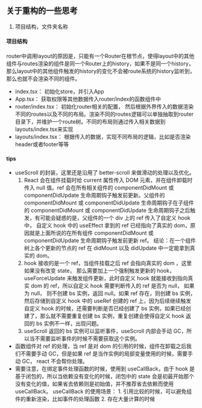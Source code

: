 ## 关于重构的一些思考
1. 项目结构，文件夹名称

#### 项目结构
router中调用layout的原因是，只能有一个Router在根节点，使得layout中的其他组件与routes渲染的组件是同一个Router上的history，如果不是同一个history，那么layout中的其他组件触发的history的变化不会被route系统的history监听到，那么也就不会渲染不同的组件。 
- index.tsx： 初始化store，并引入App
- App.tsx： 获取权限等其他数据传入router/index的函数组件中
- router/index.tsx： 初始化router相关的配置， 然后根据外界传入的数据渲染不同的routes以及不同的布局。渲染不同的routes逻辑可以单独抽取到router目录下，并维护一个route树。不同的布局则通过传入相关数据到layouts/index.tsx来实现
- layouts/index.tsx： 根据传入的数据，实现不同布局的逻辑，比如是否渲染header或者footer等等

#### tips
- useScroll 的封装，这里还是沿用了 better-scroll 来做滑动的处理以及优化。 
    1. React 会在组件挂载时给 current 属性传入 DOM 元素，并在组件卸载时传入 null 值。ref 会在所有相关组件的 componentDidMount 或 componentDidUpdate 生命周期钩子触发前更新。父组件的 componentDidMount 或 componentDidUpdate 生命周期钩子在子组件的 componentDidMount 或 componentDidUpdate 生命周期钩子之后触发，有可能会疑惑的是，父组件的一个 div 上的 ref 传入了自定义 hook 中， 自定义 hook 中的 useEffect 拿到的 ref 已经指向了真实的 dom，原因就是上面所说的在所有组件 componentDidMount 或 componentDidUpdate 生命周期钩子触发前更新 ref。 结论：在一个组件树上各个更新的节点的 ref 在 didMount 以及 didUpdate 中一定能拿到真实的 dom。
    2. hook 接收的是一个 ref，当组件挂载之后 ref 会指向真实的 dom ，这里如果没有改变 state， 那么需要加上一个强制触发更新的 hook，useForceUpdate 来触发组件更新，此时自定义 hook 就能接收到指向真实 dom 的 ref，所以自定义 hook 需要判断传入的 ref 是否为 null， 如果为 null， 则不创建 bs 实例，返回 null。如果 ref 存在，则创建 bs 实例，然后存储到自定义 hook 中的 useRef 创建的 ref 上，因为后续继续触发自定义 hook 的时候，还需要判断是否已经创建了 bs 实例，如果已经创建了，那么就不需要重复创建 bs 实例，重复创建会使得自定义 hook 返回的 bs 实例不一样，出现问题。
    3. useScroll 返回的 bs 实例可以监听事件，useScroll 内部会手动 GC，所以当不需要监听事件的时候不需要获取这个实例。
- 函数组件对 ref 的处理，当 ref 是对 dom 的引用的时候，组件在卸载之后我们不需要手动 GC，但是如果 ref 是当作实例的局部变量使用的时候，需要手动 GC， react 不会帮你处理。
- 需要注意，在绑定事件处理函数的时候，使用到 useCallBack，由于 hook 是基于闭包的，所以当依赖没有变化的时候，闭包中的 state 会是初最开始那个没有变化的值，如果省去依赖则是初始值，并不推荐省去依赖而使用 useCallBack。
    useCallBack 的使用场景：
        1. 引用比较的时候，可以避免组件的重新渲染，比如事件的处理函数
        2. 存在大量计算的时候
    


     

